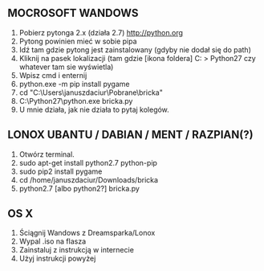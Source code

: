 ﻿MOCROSOFT WANDOWS
-----------------
1. Pobierz pytonga 2.x (działa 2.7) http://python.org
2. Pytong powinien mieć w sobie pipa
3. Idź tam gdzie pytong jest zainstalowany (gdyby nie dodał się do path)
4. Kliknij na pasek lokalizacji (tam gdzie [ikona foldera] C: > Python27 czy whatever tam sie wyświetla)
5. Wpisz cmd i enternij
6. python.exe -m pip install pygame
7. cd "C:\Users\januszdaciur\Pobrane\bricka\"
8. C:\Python27\python.exe bricka.py
9. U mnie działa, jak nie działa to pytaj kolegów.

LONOX UBANTU / DABIAN / MENT / RAZPIAN(?)
-----------------------------------------
1. Otwórz terminal.
2. sudo apt-get install python2.7 python-pip
3. sudo pip2 install pygame
4. cd /home/januszdaciur/Downloads/bricka
5. python2.7 [albo python2?] bricka.py

OS X
----
1. Ściągnij Wandows z Dreamsparka/Lonox
2. Wypal .iso na flasza
3. Zainstaluj z instrukcją w internecie
4. Użyj instrukcji powyżej
